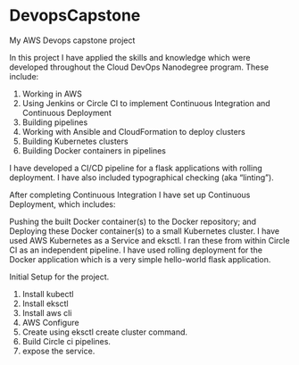 # DevopsCapstone
My AWS Devops capstone project

In this project I have applied the skills and knowledge which were developed throughout the Cloud DevOps Nanodegree program. These include:

1) Working in AWS
2) Using Jenkins or Circle CI to implement Continuous Integration and Continuous Deployment
3) Building pipelines
4) Working with Ansible and CloudFormation to deploy clusters
5) Building Kubernetes clusters
6) Building Docker containers in pipelines

I have developed a CI/CD pipeline for a flask applications with rolling deployment. I have also included typographical checking (aka “linting”).

After completing Continuous Integration I have set up Continuous Deployment, which includes:

Pushing the built Docker container(s) to the Docker repository; and
Deploying these Docker container(s) to a small Kubernetes cluster. I have used AWS Kubernetes as a Service and eksctl. I ran these from within Circle CI as an independent pipeline.
I have used rolling deployment for the Docker application which is a very simple hello-world flask application.

Initial Setup for the project.

1) Install kubectl
2) Install eksctl
3) Install aws cli
4) AWS Configure
5) Create using eksctl create cluster command.
6) Build Circle ci pipelines.
7) expose the service.
